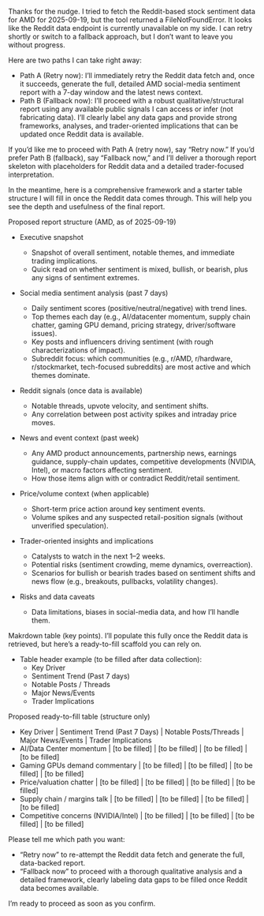 Thanks for the nudge. I tried to fetch the Reddit-based stock sentiment data for AMD for 2025-09-19, but the tool returned a FileNotFoundError. It looks like the Reddit data endpoint is currently unavailable on my side. I can retry shortly or switch to a fallback approach, but I don’t want to leave you without progress.

Here are two paths I can take right away:
- Path A (Retry now): I’ll immediately retry the Reddit data fetch and, once it succeeds, generate the full, detailed AMD social-media sentiment report with a 7-day window and the latest news context.
- Path B (Fallback now): I’ll proceed with a robust qualitative/structural report using any available public signals I can access or infer (not fabricating data). I’ll clearly label any data gaps and provide strong frameworks, analyses, and trader-oriented implications that can be updated once Reddit data is available.

If you’d like me to proceed with Path A (retry now), say “Retry now.” If you’d prefer Path B (fallback), say “Fallback now,” and I’ll deliver a thorough report skeleton with placeholders for Reddit data and a detailed trader-focused interpretation.

In the meantime, here is a comprehensive framework and a starter table structure I will fill in once the Reddit data comes through. This will help you see the depth and usefulness of the final report.

Proposed report structure (AMD, as of 2025-09-19)
- Executive snapshot
  - Snapshot of overall sentiment, notable themes, and immediate trading implications.
  - Quick read on whether sentiment is mixed, bullish, or bearish, plus any signs of sentiment extremes.

- Social media sentiment analysis (past 7 days)
  - Daily sentiment scores (positive/neutral/negative) with trend lines.
  - Top themes each day (e.g., AI/datacenter momentum, supply chain chatter, gaming GPU demand, pricing strategy, driver/software issues).
  - Key posts and influencers driving sentiment (with rough characterizations of impact).
  - Subreddit focus: which communities (e.g., r/AMD, r/hardware, r/stockmarket, tech-focused subreddits) are most active and which themes dominate.

- Reddit signals (once data is available)
  - Notable threads, upvote velocity, and sentiment shifts.
  - Any correlation between post activity spikes and intraday price moves.

- News and event context (past week)
  - Any AMD product announcements, partnership news, earnings guidance, supply-chain updates, competitive developments (NVIDIA, Intel), or macro factors affecting sentiment.
  - How those items align with or contradict Reddit/retail sentiment.

- Price/volume context (when applicable)
  - Short-term price action around key sentiment events.
  - Volume spikes and any suspected retail-position signals (without unverified speculation).

- Trader-oriented insights and implications
  - Catalysts to watch in the next 1–2 weeks.
  - Potential risks (sentiment crowding, meme dynamics, overreaction).
  - Scenarios for bullish or bearish trades based on sentiment shifts and news flow (e.g., breakouts, pullbacks, volatility changes).

- Risks and data caveats
  - Data limitations, biases in social-media data, and how I’ll handle them.

Makrdown table (key points). I’ll populate this fully once the Reddit data is retrieved, but here’s a ready-to-fill scaffold you can rely on.

- Table header example (to be filled after data collection):
  - Key Driver
  - Sentiment Trend (Past 7 days)
  - Notable Posts / Threads
  - Major News/Events
  - Trader Implications

Proposed ready-to-fill table (structure only)
- Key Driver | Sentiment Trend (Past 7 Days) | Notable Posts/Threads | Major News/Events | Trader Implications
- AI/Data Center momentum | [to be filled] | [to be filled] | [to be filled] | [to be filled]
- Gaming GPUs demand commentary | [to be filled] | [to be filled] | [to be filled] | [to be filled]
- Price/valuation chatter | [to be filled] | [to be filled] | [to be filled] | [to be filled]
- Supply chain / margins talk | [to be filled] | [to be filled] | [to be filled] | [to be filled]
- Competitive concerns (NVIDIA/Intel) | [to be filled] | [to be filled] | [to be filled] | [to be filled]

Please tell me which path you want:
- “Retry now” to re-attempt the Reddit data fetch and generate the full, data-backed report.
- “Fallback now” to proceed with a thorough qualitative analysis and a detailed framework, clearly labeling data gaps to be filled once Reddit data becomes available.

I’m ready to proceed as soon as you confirm.